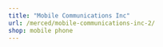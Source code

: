 ```yaml
---
title: "Mobile Communications Inc"
url: /merced/mobile-communications-inc-2/
shop: mobile phone
---
```

